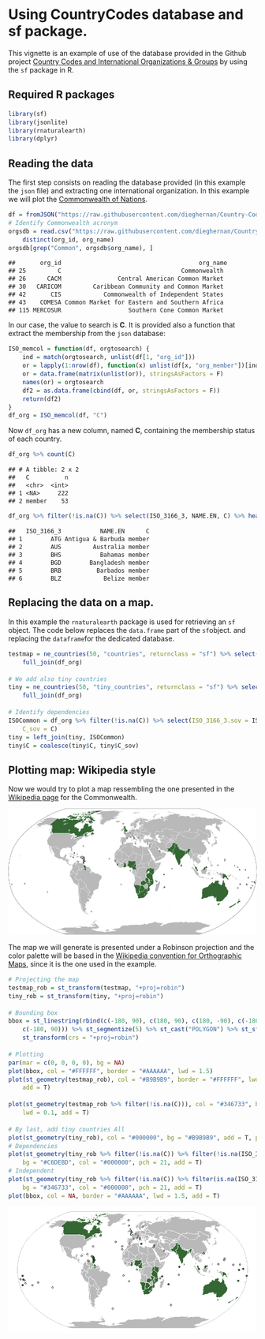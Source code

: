 Using CountryCodes database and sf package.
================

This vignette is an example of use of the database provided in the Github project [Country Codes and International Organizations & Groups](https://dieghernan.github.io/projects/countrycodes/) by using the `sf` package in R.

Required R packages
-------------------

``` r
library(sf)
library(jsonlite)
library(rnaturalearth)
library(dplyr)
```

Reading the data
----------------

The first step consists on reading the database provided (in this example the `json` file) and extracting one international organization. In this example we will plot the [Commonwealth of Nations](https://en.wikipedia.org/wiki/Commonwealth_of_Nations).

``` r
df = fromJSON("https://raw.githubusercontent.com/dieghernan/Country-Codes-and-International-Organizations/master/outputs/Countrycodesfull.json")
# Identify Commonwealth acronym
orgsdb = read.csv("https://raw.githubusercontent.com/dieghernan/Country-Codes-and-International-Organizations/master/outputs/CountrycodesOrgs.csv") %>% 
    distinct(org_id, org_name)
orgsdb[grep("Common", orgsdb$org_name), ]
```

    ##       org_id                                       org_name
    ## 25         C                                  Commonwealth 
    ## 26      CACM                Central American Common Market 
    ## 30   CARICOM         Caribbean Community and Common Market 
    ## 42       CIS            Commonwealth of Independent States 
    ## 43    COMESA Common Market for Eastern and Southern Africa 
    ## 115 MERCOSUR                   Southern Cone Common Market

In our case, the value to search is **C**. It is provided also a function that extract the membership from the `json` database:

``` r
ISO_memcol = function(df, orgtosearch) {
    ind = match(orgtosearch, unlist(df[1, "org_id"]))
    or = lapply(1:nrow(df), function(x) unlist(df[x, "org_member"])[ind])
    or = data.frame(matrix(unlist(or)), stringsAsFactors = F)
    names(or) = orgtosearch
    df2 = as.data.frame(cbind(df, or, stringsAsFactors = F))
    return(df2)
}
df_org = ISO_memcol(df, "C")
```

Now `df_org` has a new column, named **C**, containing the membership status of each country.

``` r
df_org %>% count(C)
```

    ## # A tibble: 2 x 2
    ##   C          n
    ##   <chr>  <int>
    ## 1 <NA>     222
    ## 2 member    53

``` r
df_org %>% filter(!is.na(C)) %>% select(ISO_3166_3, NAME.EN, C) %>% head()
```

    ##   ISO_3166_3           NAME.EN      C
    ## 1        ATG Antigua & Barbuda member
    ## 2        AUS         Australia member
    ## 3        BHS           Bahamas member
    ## 4        BGD        Bangladesh member
    ## 5        BRB          Barbados member
    ## 6        BLZ            Belize member

Replacing the data on a map.
----------------------------

In this example the `rnaturalearth` package is used for retrieving an `sf` object. The code below replaces the `data.frame` part of the `sf`object. and replacing the `dataframe`for the dedicated database.

``` r
testmap = ne_countries(50, "countries", returnclass = "sf") %>% select(ISO_3166_3 = adm0_a3) %>% 
    full_join(df_org)

# We add also tiny countries
tiny = ne_countries(50, "tiny_countries", returnclass = "sf") %>% select(ISO_3166_3 = adm0_a3) %>% 
    full_join(df_org)

# Identify dependencies
ISOCommon = df_org %>% filter(!is.na(C)) %>% select(ISO_3166_3.sov = ISO_3166_3, 
    C_sov = C)
tiny = left_join(tiny, ISOCommon)
tiny$C = coalesce(tiny$C, tiny$C_sov)
```

Plotting map: Wikipedia style
-----------------------------

Now we would try to plot a map ressembling the one presented in the [Wikipedia page](https://en.wikipedia.org/wiki/Commonwealth_of_Nations) for the Commonwealth.

![Wiki](../figs/20190427_wiki.png)

The map we will generate is presented under a Robinson projection and the color palette will be based in the [Wikipedia convention for Orthographic Maps](https://en.wikipedia.org/wiki/Wikipedia:WikiProject_Maps/Conventions/Orthographic_maps), since it is the one used in the example.

``` r
# Projecting the map
testmap_rob = st_transform(testmap, "+proj=robin")
tiny_rob = st_transform(tiny, "+proj=robin")

# Bounding box
bbox = st_linestring(rbind(c(-180, 90), c(180, 90), c(180, -90), c(-180, -90), 
    c(-180, 90))) %>% st_segmentize(5) %>% st_cast("POLYGON") %>% st_sfc(crs = 4326) %>% 
    st_transform(crs = "+proj=robin")

# Plotting
par(mar = c(0, 0, 0, 0), bg = NA)
plot(bbox, col = "#FFFFFF", border = "#AAAAAA", lwd = 1.5)
plot(st_geometry(testmap_rob), col = "#B9B9B9", border = "#FFFFFF", lwd = 0.1, 
    add = T)

plot(st_geometry(testmap_rob %>% filter(!is.na(C))), col = "#346733", border = "#FFFFFF", 
    lwd = 0.1, add = T)

# By last, add tiny countries All
plot(st_geometry(tiny_rob), col = "#000000", bg = "#B9B9B9", add = T, pch = 21)
# Dependencies
plot(st_geometry(tiny_rob %>% filter(!is.na(C)) %>% filter(!is.na(ISO_3166_3.sov))), 
    bg = "#C6DEBD", col = "#000000", pch = 21, add = T)
# Independent
plot(st_geometry(tiny_rob %>% filter(!is.na(C)) %>% filter(is.na(ISO_3166_3.sov))), 
    bg = "#346733", col = "#000000", pch = 21, add = T)
plot(bbox, col = NA, border = "#AAAAAA", lwd = 1.5, add = T)
```

![plot of chunk 20190427\_mapfin](../figs/20190427_mapfin-1.png)
